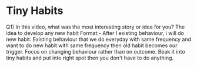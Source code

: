 # Tiny Habits

Q1) In this video, what was the most interesting story or idea for you?
The idea to develop any new habit
Format:- After I existing behaviour, i will do new habit.
Existing behaviour that we do everyday with same frequency and want to do new habit with same frequency then old habit becomes our trigger.
Focus on changing behaviour rather than on outcome.
Beak it into tiny habits and put into right spot then you don't have to do anything.
